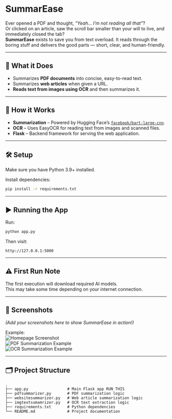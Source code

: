 # SummarEase   

Ever opened a PDF and thought, *“Yeah… I’m not reading all that”*?  
Or clicked on an article, saw the scroll bar smaller than your will to live, and immediately closed the tab?  
**SummarEase** exists to save you from text overload. It reads through the boring stuff and delivers the good parts — short, clear, and human-friendly.  

---

## 🚀 What it Does
- Summarizes **PDF documents** into concise, easy-to-read text.  
- Summarizes **web articles** when given a URL.  
- **Reads text from images using OCR** and then summarizes it.  

---

## 🧠 How it Works
- **Summarization** – Powered by Hugging Face’s [`facebook/bart-large-cnn`](https://huggingface.co/facebook/bart-large-cnn).  
- **OCR** – Uses EasyOCR for reading text from images and scanned files.  
- **Flask** – Backend framework for serving the web application.  

---

## 🛠 Setup
Make sure you have Python 3.9+ installed.  

Install dependencies:
```bash
pip install -r requirements.txt
```

---

## ▶ Running the App
Run:
```bash
python app.py
```

Then visit:
```
http://127.0.0.1:5000
```

---

## ⚠ First Run Note
The first execution will download required AI models.  
This may take some time depending on your internet connection.  

---

## 📸 Screenshots  
*(Add your screenshots here to show SummarEase in action!)*  

Example:  
![Homepage Screenshot](screenshots/homepage.png)  
![PDF Summarization Example](screenshots/pdf_summary.png)  
![OCR Summarization Example](screenshots/ocr_summary.png)  

---

## 🗂 Project Structure
```
.
├── app.py                 # Main Flask app RUN THIS
├── pdfsummarizer.py       # PDF summarization logic
├── websitesummarizer.py   # Web article summarization logic
├── imgtextsumamrizer.py   # OCR text extraction logic
├── requirements.txt       # Python dependencies
└── README.md              # Project documentation
```
